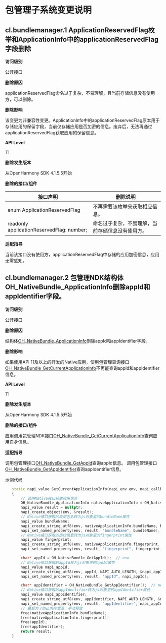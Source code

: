 # 包管理子系统变更说明

## cl.bundlemanager.1 ApplicationReservedFlag枚举和ApplicationInfo中的applicationReservedFlag字段删除

**访问级别**

公开接口

**删除原因**

applicationReservedFlag命名过于复杂，不易理解，且当前存储信息没有使用方，可以删除。

**删除影响**

该变更为非兼容性变更。ApplicationInfo中的applicationReservedFlag原本用于存储应用的保留字段，当前仅存储应用是否加密的信息。废弃后，无法再通过applicationReservedFlag获取应用的保留信息。

**API Level**

11

**删除发生版本**

从OpenHarmony SDK 4.1.5.5开始

**删除的接口/组件**

| 接口声明 | 删除说明 |
| --------------- | ------- |
| enum ApplicationReservedFlag | 不再需要该枚举来获取相应信息。 |
| readonly applicationReservedFlag: number; | 命名过于复杂，不易理解，当前存储信息没有使用方。 |

**适配指导**

当前该接口没有使用方，applicationReservedFlag中存储的应用加密信息，应用无需感知。


## cl.bundlemanager.2 包管理NDK结构体OH_NativeBundle_ApplicationInfo删除appId和appIdentifier字段。

**访问级别**

公开接口

**删除原因**

结构体[OH_NativeBundle_ApplicationInfo](../../../application-dev/reference/native-apis/_o_h___native_bundle_application_info.md)删除appId和appIdentifier字段。

**删除影响**

如果使用API 11及以上的开发的Native应用，使用包管理查询接口[OH_NativeBundle_GetCurrentApplicationInfo](../../../application-dev/reference/native-apis/native__interface__bundle.md#oh_nativebundle_getcurrentapplicationinfo)不再能查询appId和appIdentifier信息。

**API Level**

11

**删除发生版本**

从OpenHarmony SDK 4.1.5.5开始

**删除的接口/组件**

应用调用包管理NDK接口[OH_NativeBundle_GetCurrentApplicationInfo](../../../application-dev/reference/native-apis/native__interface__bundle.md#oh_nativebundle_getcurrentapplicationinfo)查询应用自身信息。

**适配指导**

调用包管理接口[OH_NativeBundle_GetAppId](../../../application-dev/reference/native-apis/native__interface__bundle.md#oh_nativebundle_getappid)查询appId信息。
调用包管理接口[OH_NativeBundle_GetAppIdentifier](../../../application-dev/reference/native-apis/native__interface__bundle.md#oh_nativebundle_getappidentifier)查询appIdentifier信息。

示例代码

 ```c++
    static napi_value GetCurrentApplicationInfo(napi_env env, napi_callback_info info)
    {
        // 调用Native接口获取应用信息
        OH_NativeBundle_ApplicationInfo nativeApplicationInfo = OH_NativeBundle_GetCurrentApplicationInfo();
        napi_value result = nullptr;
        napi_create_object(env, &result);
        // Native接口获取的应用包名转为js对象里的bundleName属性
        napi_value bundleName;
        napi_create_string_utf8(env, nativeApplicationInfo.bundleName, NAPI_AUTO_LENGTH, &bundleName);
        napi_set_named_property(env, result, "bundleName", bundleName);
        // Native接口获取的指纹信息转为js对象里的fingerprint属性
        napi_value fingerprint;
        napi_create_string_utf8(env, nativeApplicationInfo.fingerprint, NAPI_AUTO_LENGTH, &fingerprint);
        napi_set_named_property(env, result, "fingerprint", fingerprint);

        char* appId = OH_NativeBundle_GetAppId();  // new
        // Native接口获取的appId转为js对象里的appId属性
        napi_value napi_appId;
        napi_create_string_utf8(env, appId, NAPI_AUTO_LENGTH, &napi_appId);
        napi_set_named_property(env, result, "appId", napi_appId);

        char* appIdentifier = OH_NativeBundle_GetAppIdentifier();  // new
        // Native接口获取的appIdentifier转为js对象里的appIdentifier属性
        napi_value napi_appIdentifier;
        napi_create_string_utf8(env, appIdentifier, NAPI_AUTO_LENGTH, &napi_appIdentifier);
        napi_set_named_property(env, result, "appIdentifier", napi_appIdentifier);
        // 最后为了防止内存泄漏，手动释放
        free(nativeApplicationInfo.bundleName);
        free(nativeApplicationInfo.fingerprint);
        free(appId);
        free(appIdentifier);
        return result;
    }
```

